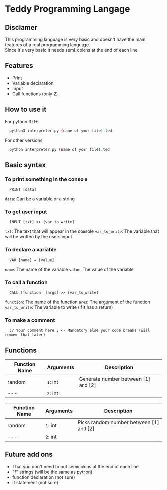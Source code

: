 
# Teddy Programming Langage



## Disclamer

This programming language is very basic and doesn't have the main features of a real programming language. </br>
Since it's very basic it needs semi_colons at the end of each line


## Features

- Print
- Variable declaration
- Input
- Call functions (only 2)

## How to use it

For python 3.0+
```bash
  python3 interpreter.py (name of your file).ted
```
For other versions
```bash
  python interpreter.py (name of your file).ted
```

## Basic syntax

### To print something in the console

```ted
  PRINT [data]
```
  
`data`: Can be a variable or a string 

### To get user input

```ted
  INPUT [txt] >> [var_to_write]
```
`txt`: The text that will appear in the console
`var_to_write`: The variable that will be written by the users input

### To declare a variable

```ted
  VAR [name] = [value]
```
`name`: The name of the variable
`value`: The value of the variable

### To call a function

```ted
  CALL [function] [args] >> [var_to_write]
```
`function`: The name of the function
`args`: The argument of the function
`var_to_write`: The variable to write (if it has a return)

### To make a comment
```ted
  :/ Your comment here ; <- Mandatory else your code breaks (will remove that later)
```

## Functions
Function Name | Arguments    | Description
---           | ---          | ---
random        | `1`: int     | Generate number between [1] and [2] 
---           | `2`: int     |

Function Name | Arguments    | Description
---           | ---          | ---
random        | `1`: int     | Picks random number between [1] and [2] 
---           | `2`: int     |

## Future add ons
 - That you don't need to put semicolons at the end of each line
 - "f" strings (will be the same as python)
 - function declaration (not sure)
 - if statement (not sure)
